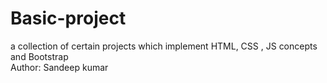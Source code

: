 # Basic-project
a collection of certain projects which implement HTML, CSS , JS concepts and Bootstrap
<br>
Author: Sandeep kumar
